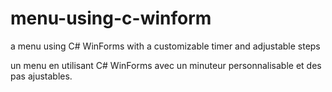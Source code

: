 # menu-using-c-winform
a menu using C# WinForms with a customizable timer and adjustable steps




un menu en utilisant C# WinForms avec un minuteur personnalisable et des pas ajustables.
